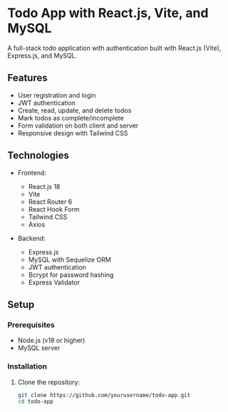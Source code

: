 # Todo App with React.js, Vite, and MySQL

A full-stack todo application with authentication built with React.js (Vite), Express.js, and MySQL.

## Features

- User registration and login
- JWT authentication
- Create, read, update, and delete todos
- Mark todos as complete/incomplete
- Form validation on both client and server
- Responsive design with Tailwind CSS

## Technologies

- Frontend:
  - React.js 18
  - Vite
  - React Router 6
  - React Hook Form
  - Tailwind CSS
  - Axios

- Backend:
  - Express.js
  - MySQL with Sequelize ORM
  - JWT authentication
  - Bcrypt for password hashing
  - Express Validator

## Setup

### Prerequisites

- Node.js (v18 or higher)
- MySQL server

### Installation

1. Clone the repository:
   ```bash
   git clone https://github.com/yourusername/todo-app.git
   cd todo-app